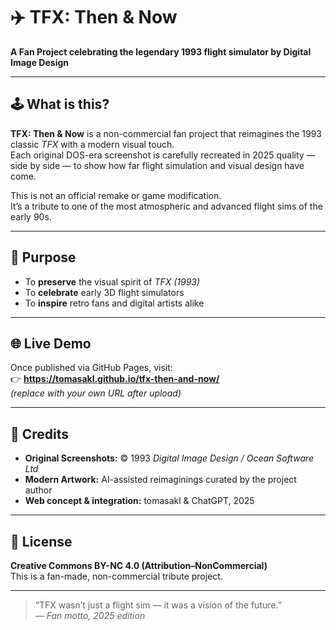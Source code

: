 # ✈️ TFX: Then & Now  
**A Fan Project celebrating the legendary 1993 flight simulator by Digital Image Design**

---

## 🕹 What is this?
**TFX: Then & Now** is a non-commercial fan project that reimagines the 1993 classic *TFX* with a modern visual touch.  
Each original DOS-era screenshot is carefully recreated in 2025 quality — side by side — to show how far flight simulation and visual design have come.

This is not an official remake or game modification.  
It’s a tribute to one of the most atmospheric and advanced flight sims of the early 90s.

---

## 🎯 Purpose
- To **preserve** the visual spirit of *TFX (1993)*  
- To **celebrate** early 3D flight simulators  
- To **inspire** retro fans and digital artists alike  

---

## 🌐 Live Demo
Once published via GitHub Pages, visit:  
👉 **https://tomasakl.github.io/tfx-then-and-now/**  
*(replace with your own URL after upload)*

---

## 🧩 Credits
- **Original Screenshots:** © 1993 *Digital Image Design / Ocean Software Ltd*  
- **Modern Artwork:** AI-assisted reimaginings curated by the project author  
- **Web concept & integration:** tomasakl & ChatGPT, 2025  

---

## 📜 License
**Creative Commons BY-NC 4.0 (Attribution–NonCommercial)**  
This is a fan-made, non-commercial tribute project.  

---

> “TFX wasn’t just a flight sim — it was a vision of the future.”  
> — *Fan motto, 2025 edition*
